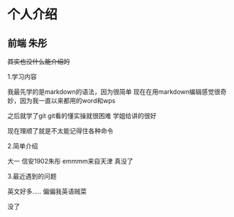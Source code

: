 # 个人介绍
## 前端 朱彤
~~其实也没什么能介绍的~~

1.学习内容

我最先学的是markdown的语法，因为很简单
现在在用markdown编辑感觉很奇妙，因为我一直以来都用的word和wps

之后就学了git git看的懂实操就很困难
学姐给讲的很好 
 
 现在理顺了就是不太能记得住各种命令

 2.简单介绍 

 大一 信安1902朱彤 emmmm来自天津 真没了

 3.最近遇到的问题 

 英文好多.....  偏偏我英语贼菜

 没了
 

